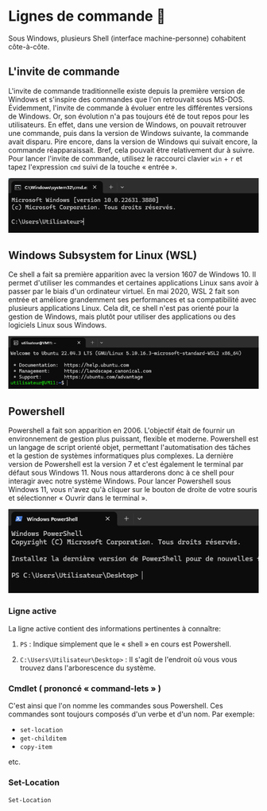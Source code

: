 # Lignes de commande 🤖

Sous Windows, plusieurs Shell (interface machine-personne) cohabitent côte-à-côte.

## L'invite de commande

L'invite de commande traditionnelle existe depuis la première version de Windows et s'inspire des commandes que l'on retrouvait sous MS-DOS. Évidemment, l'invite de commande à évoluer entre les différentes versions de Windows. Or, son évolution n'a pas toujours été de tout repos pour les utilisateurs. En effet, dans une version de Windows, on pouvait retrouver une commande, puis dans la version de Windows suivante, la commande avait disparu. Pire encore, dans la version de Windows qui suivait encore, la commande réapparaissait. Bref, cela pouvait être relativement dur à suivre. Pour lancer l'invite de commande, utilisez le raccourci clavier `win` + `r` et tapez l'expression `cmd` suivi de la touche « entrée ».

![InviteCMD](./Assets/04/cmd.png)

## Windows Subsystem for Linux (WSL)

Ce shell a fait sa première apparition avec la version 1607 de Windows 10. Il permet d'utiliser les commandes et certaines applications Linux sans avoir à passer par le biais d'un ordinateur virtuel. En mai 2020, WSL 2 fait son entrée et améliore grandemment ses performances et sa compatibilité avec plusieurs applications Linux. Cela dit, ce shell n'est pas orienté pour la gestion de Windows, mais plutôt pour utiliser des applications ou des logiciels Linux sous Windows.

![Wsl](./Assets/04/wsl.png)

## Powershell

Powershell a fait son apparition en 2006. L'objectif était de fournir un environnement de gestion plus puissant, flexible et moderne. Powershell est un langage de script orienté objet, permettant l'automatisation des tâches et la gestion de systèmes informatiques plus complexes. La dernière version de Powershell est la version 7 et c'est également le terminal par défaut sous Windows 11. Nous nous attarderons donc à ce shell pour interagir avec notre système Windows. Pour lancer Powershell sous Windows 11, vous n'avez qu'à cliquer sur le bouton de droite de votre souris et sélectionner « Ouvrir dans le terminal ».

![Powershell](./Assets/04/ps.png)

### Ligne active

La ligne active contient des informations pertinentes à connaître:

1. `PS` : Indique simplement que le « shell » en cours est Powershell.

2. `C:\Users\Utilisateur\Desktop>` : Il s'agit de l'endroit où vous vous trouvez dans l'arborescence du système.

### Cmdlet ( prononcé « command-lets » )

C'est ainsi que l'on nomme les commandes sous Powershell. Ces commandes sont toujours composés d'un verbe et d'un nom. Par exemple: 
- `set-location`
- `get-childitem`
- `copy-item`

etc.

### Set-Location

`Set-Location`